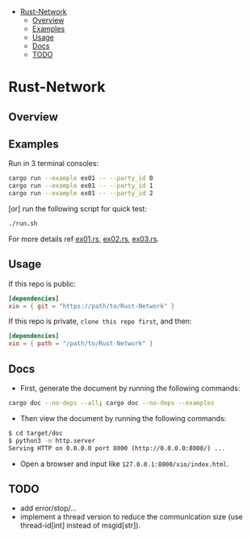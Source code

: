
- [Rust-Network](#rust-network)
  - [Overview](#overview)
  - [Examples](#examples)
  - [Usage](#usage)
  - [Docs](#docs)
  - [TODO](#todo)


# Rust-Network


## Overview


## Examples

Run in 3 terminal consoles:

```sh
cargo run --example ex01 -- --party_id 0
cargo run --example ex01 -- --party_id 1
cargo run --example ex01 -- --party_id 2
```

[or] run the following script for quick test:

```sh
./run.sh
```

For more details ref [ex01.rs](./examples/ex01.rs), [ex02.rs](./examples/ex02.rs), [ex03.rs](./examples/ex03.rs).


## Usage

If this repo is public:

```toml
[dependencies]
xio = { git = "https://path/to/Rust-Network" }
```

If this repo is private, `clone this repo first`, and then:

```toml
[dependencies]
xio = { path = "/path/to/Rust-Network" }
```

## Docs

- First, generate the document by running the following commands:

```sh
cargo doc --no-deps --all; cargo doc --no-deps --examples
```

- Then view the document by running the following commands:

```sh
$ cd target/doc
$ python3 -m http.server
Serving HTTP on 0.0.0.0 port 8000 (http://0.0.0.0:8000/) ...
```

- Open a browser and input like `127.0.0.1:8000/xio/index.html`.




## TODO

- add error/stop/...
- implement a thread version to reduce the communication size (use thread-id[int] instead of msgid[str]).
